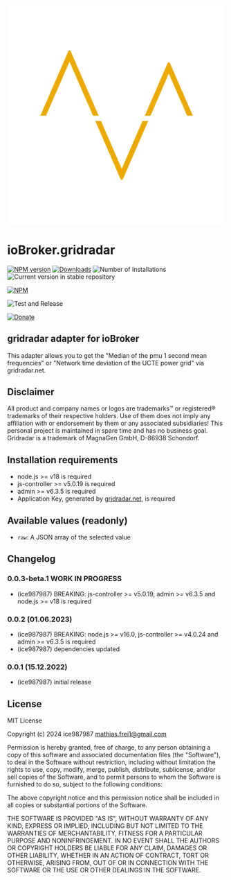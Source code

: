![Logo](admin/gridradar.svg)

# ioBroker.gridradar

[![NPM version](https://img.shields.io/npm/v/iobroker.gridradar.svg)](https://www.npmjs.com/package/iobroker.gridradar)
[![Downloads](https://img.shields.io/npm/dm/iobroker.gridradar.svg)](https://www.npmjs.com/package/iobroker.gridradar)
![Number of Installations](https://iobroker.live/badges/gridradar-installed.svg)
![Current version in stable repository](https://img.shields.io/badge/stable-not%20published-%23264777)

<!-- ![Current version in stable repository](https://iobroker.live/badges/gridradar-stable.svg) -->

[![NPM](https://nodei.co/npm/iobroker.gridradar.png?downloads=true)](https://nodei.co/npm/iobroker.gridradar/)

![Test and Release](https://github.com/ice987987/ioBroker.gridradar/workflows/Test%20and%20Release/badge.svg)

[![Donate](https://img.shields.io/badge/donate-paypal-blue?style=flat)](https://paypal.me/ice987987)

## gridradar adapter for ioBroker

This adapter allows you to get the "Median of the pmu 1 second mean frequencies" or "Network time deviation of the UCTE power grid" via gridradar.net.

## Disclaimer

All product and company names or logos are trademarks™ or registered® trademarks of their respective holders. Use of them does not imply any affiliation with or endorsement by them or any associated subsidiaries! This personal project is maintained in spare time and has no business goal. Gridradar is a trademark of MagnaGen GmbH, D-86938 Schondorf.

## Installation requirements

-   node.js >= v18 is required
-   js-controller >= v5.0.19 is required
-   admin >= v6.3.5 is required
-   Application Key, generated by [gridradar.net](https://service.gridradar.net/login.php), is required

## Available values (readonly)

-   `raw`: A JSON array of the selected value

## Changelog

<!-- ### **WORK IN PROGRESS** -->

### 0.0.3-beta.1 **WORK IN PROGRESS**

-   (ice987987) BREAKING: js-controller >= v5.0.19, admin >= v6.3.5 and node.js >= v18 is required

### 0.0.2 (01.06.2023)

-   (ice987987) BREAKING: node.js >= v16.0, js-controller >= v4.0.24 and admin >= v6.3.5 is required
-   (ice987987) dependencies updated

### 0.0.1 (15.12.2022)

-   (ice987987) initial release

## License

MIT License

Copyright (c) 2024 ice987987 <mathias.frei1@gmail.com>

Permission is hereby granted, free of charge, to any person obtaining a copy
of this software and associated documentation files (the "Software"), to deal
in the Software without restriction, including without limitation the rights
to use, copy, modify, merge, publish, distribute, sublicense, and/or sell
copies of the Software, and to permit persons to whom the Software is
furnished to do so, subject to the following conditions:

The above copyright notice and this permission notice shall be included in all
copies or substantial portions of the Software.

THE SOFTWARE IS PROVIDED "AS IS", WITHOUT WARRANTY OF ANY KIND, EXPRESS OR
IMPLIED, INCLUDING BUT NOT LIMITED TO THE WARRANTIES OF MERCHANTABILITY,
FITNESS FOR A PARTICULAR PURPOSE AND NONINFRINGEMENT. IN NO EVENT SHALL THE
AUTHORS OR COPYRIGHT HOLDERS BE LIABLE FOR ANY CLAIM, DAMAGES OR OTHER
LIABILITY, WHETHER IN AN ACTION OF CONTRACT, TORT OR OTHERWISE, ARISING FROM,
OUT OF OR IN CONNECTION WITH THE SOFTWARE OR THE USE OR OTHER DEALINGS IN THE
SOFTWARE.
